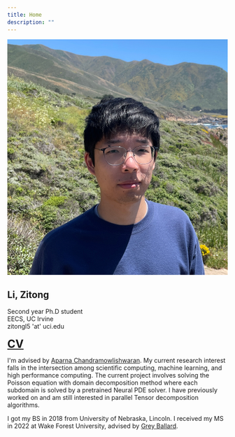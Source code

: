 ```yaml
---
title: Home
description: ""
---
```


<img id="self" src="/images/self.jpg">

## Li, Zitong
Second year Ph.D student
<br>
EECS, UC Irvine
<br>
zitongl5 'at' uci.edu
<br>
<br>
<span style="font-size: 25px;">[**CV**](/texts/CV.pdf)</span>

I'm advised by [Aparna Chandramowlishwaran](https://hpcforge.eng.uci.edu/). My current research interest falls in the intersection among scientific computing, machine learning, and high performance computing. The current project involves solving the Poisson equation with domain decomposition method where each subdomain is solved by a pretrained Neural PDE solver. I have previously worked on and am still interested in parallel Tensor decomposition algorithms.

I got my BS in 2018 from University of Nebraska, Lincoln. I received my MS in 2022 at Wake Forest University, advised by [Grey Ballard](https://users.wfu.edu/ballard/index.html).
<br>